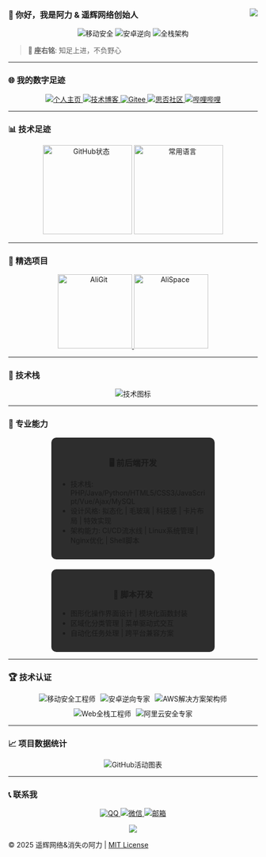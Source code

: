 ### 👋 你好，我是阿力 & 遥辉网络创始人<a href="https://github.com/Ktz-ali/"><img align="right" src="https://komarev.com/ghpvc/?username=Ktz-ali&label=访问量&color=0e75b6&style=for-the-badge"></a>

<p align="center">
  <img src="https://img.shields.io/badge/移动安全攻防专家-%F0%9F%92%BB-blueviolet?style=flat-square" alt="移动安全">
  <img src="https://img.shields.io/badge/安卓逆向工程师-%F0%9F%A7%A9-success?style=flat-square" alt="安卓逆向">
  <img src="https://img.shields.io/badge/全栈架构师-%F0%9F%9B%A0%EF%B8%8F-important?style=flat-square" alt="全栈架构">
</p>

> **🌟 座右铭**: 知足上进，不负野心  

---

### 🌐 我的数字足迹
<div align="center">
  <a href="http://www.ktzali.cn" target="_blank">
    <img src="https://img.shields.io/badge/个人主页-ktzali.cn-2CA5E0?logo=homeassistant&logoColor=white&style=flat-square" alt="个人主页">
  </a>
  <a href="http://www.94ali.top" target="_blank">
    <img src="https://img.shields.io/badge/技术博客-94ali.top-FF5722?logo=blogger&logoColor=white&style=flat-square" alt="技术博客">
  </a>
  <a href="https://gitee.com/Ktz-ali" target="_blank">
    <img src="https://img.shields.io/badge/Gitee-Ktz--ali-C71D23?logo=gitee&logoColor=white&style=flat-square" alt="Gitee">
  </a>
  <a href="https://segmentfault.com/u/ktz_ali" target="_blank">
    <img src="https://img.shields.io/badge/思否社区-ktz_ali-39B95C?logo=segmentfault&logoColor=white&style=flat-square" alt="思否社区">
  </a>
  <a href="https://b23.tv/7QqLgsC" target="_blank">
    <img src="https://img.shields.io/badge/哔哩哔哩-消失的阿力-00A1D6?logo=bilibili&logoColor=white&style=flat-square" alt="哔哩哔哩">
  </a>
</div>

---

### 📊 技术足迹
<div align="center">
  <img height="180em" src="https://github-readme-stats.vercel.app/api?hide_border=true&locale=cn&username=Ktz-ali&show_icons=true&include_all_commits=true&theme=radical&rank_icon=github" alt="GitHub状态">
  <img height="180em" src="https://github-readme-stats.vercel.app/api/top-langs/?hide_border=true&locale=cn&username=Ktz-ali&layout=compact&langs_count=8&theme=radical" alt="常用语言">
</div>

---

### 🚀 精选项目
<div align="center">
  <a href="https://github.com/Ktz-ali/AliGit">
    <img height="150em" src="https://github-readme-stats.vercel.app/api/pin/?hide_border=true&username=Ktz-ali&repo=AliGit&show_owner=true&theme=merko" alt="AliGit">
  </a>
  <a href="https://github.com/Ktz-ali/AliSpace">
    <img height="150em" src="https://github-readme-stats.vercel.app/api/pin/?hide_border=true&username=Ktz-ali&repo=AliSpace&show_owner=true&theme=merko" alt="AliSpace">
  </a>
</div>

---

### 🧰 技术栈
<p align="center">
  <img src="https://skillicons.dev/icons?i=java,py,php,bash,js,ts,vue,react,nodejs,androidstudio,git,docker,nginx,linux,mysql,redis,aws,cloudflare&theme=dark&perline=9" alt="技术图标" />
</p>

---

### 💎 专业能力

<div align="center" style="display: flex; flex-wrap: wrap; justify-content: center; gap: 20px;">
  <div style="background: #2d2d2d; padding: 15px; border-radius: 10px; width: 45%; min-width: 300px;">
    <h3 align="center">🖥️ 前后端开发</h3>
    <ul style="text-align: left;">
      <li>技术栈: PHP/Java/Python/HTML5/CSS3/JavaScript/Vue/Ajax/MySQL</li>
      <li>设计风格: 拟态化 | 毛玻璃 | 科技感 | 卡片布局 | 特效实现</li>
      <li>架构能力: CI/CD流水线 | Linux系统管理 | Nginx优化 | Shell脚本</li>
    </ul>
  </div>
  
  <div style="background: #2d2d2d; padding: 15px; border-radius: 10px; width: 45%; min-width: 300px;">
    <h3 align="center">🤖 脚本开发</h3>
    <ul style="text-align: left;">
      <li>图形化操作界面设计 | 模块化函数封装</li>
      <li>区域化分类管理 | 菜单驱动式交互</li>
      <li>自动化任务处理 | 跨平台兼容方案</li>
    </ul>
  </div>
</div>

---

### 🏆 技术认证
<div align="center">
  <div style="display: flex; flex-wrap: wrap; justify-content: center; gap: 10px;">
    <img src="https://img.shields.io/badge/移动安全工程师-高级-4CAF50?logo=android&style=flat-square" alt="移动安全工程师">
    <img src="https://img.shields.io/badge/安卓逆向专家-认证-9C27B0?logo=androidstudio&style=flat-square" alt="安卓逆向专家">
    <img src="https://img.shields.io/badge/AWS架构师-Associate-FF9900?logo=amazonaws&style=flat-square" alt="AWS解决方案架构师">
    <img src="https://img.shields.io/badge/全栈工程师-TCA-3C78D8?logo=tencentqq&style=flat-square" alt="Web全栈工程师">
    <img src="https://img.shields.io/badge/云安全专家-ACE-FF6A00?logo=alibabacloud&style=flat-square" alt="阿里云安全专家">
  </div>
</div>

---

### 📈 项目数据统计
<div align="center">
  <img src="https://github-profile-summary-cards.vercel.app/api/cards/profile-details?username=Ktz-ali&theme=github_dark" alt="GitHub活动图表">
</div>

---

### 📞 联系我
<p align="center">
  <a href="https://qm.qq.com/q/DBDjD6OcIS">
    <img src="https://img.shields.io/badge/QQ-1728031575-12B7F5?logo=tencentqq&style=flat-square" alt="QQ">
  </a>
  <a href="#">
    <img src="https://img.shields.io/badge/微信-Ali01021123-07C160?logo=wechat&style=flat-square" alt="微信">
  </a>
  <a href="mailto:xywlxyh@vip.qq.com">
    <img src="https://img.shields.io/badge/邮箱-xywlxyh@vip.qq.com-EA4335?logo=gmail&style=flat-square" alt="邮箱">
  </a>
</p>

<div align="center">
  <img src="https://capsule-render.vercel.app/api?type=waving&color=gradient&height=60&section=footer" />
</div>

© 2025 遥辉网络&消失の阿力 | [MIT License](LICENSE)